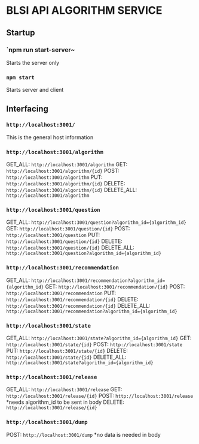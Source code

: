 # BLSI API ALGORITHM SERVICE

## Startup

### `npm run start-server~
Starts the server only

### `npm start`
Starts server and client

## Interfacing

### `http://localhost:3001/`
This is the general host information

### `http://localhost:3001/algorithm`
GET_ALL: `http://localhost:3001/algorithm`
GET: `http://localhost:3001/algorithm/{id}`
POST: `http://localhost:3001/algorithm`
PUT: `http://localhost:3001/algorithm/{id}`
DELETE: `http://localhost:3001/algorithm/{id}`
DELETE_ALL: `http://localhost:3001/algorithm`

### `http://localhost:3001/question`
GET_ALL: `http://localhost:3001/question?algorithm_id={algorithm_id}`
GET: `http://localhost:3001/question/{id}`
POST: `http://localhost:3001/question`
PUT: `http://localhost:3001/question/{id}`
DELETE: `http://localhost:3001/question/{id}`
DELETE_ALL: `http://localhost:3001/question?algorithm_id={algorithm_id}`

### `http://localhost:3001/recommendation`
GET_ALL: `http://localhost:3001/recommendation?algorithm_id={algorithm_id}`
GET: `http://localhost:3001/recommendation/{id}`
POST: `http://localhost:3001/recommendation`
PUT: `http://localhost:3001/recommendation/{id}`
DELETE: `http://localhost:3001/recommendation/{id}`
DELETE_ALL: `http://localhost:3001/recommendation?algorithm_id={algorithm_id}`

### `http://localhost:3001/state`
GET_ALL: `http://localhost:3001/state?algorithm_id={algorithm_id}`
GET: `http://localhost:3001/state/{id}`
POST: `http://localhost:3001/state`
PUT: `http://localhost:3001/state/{id}`
DELETE: `http://localhost:3001/state/{id}`
DELETE_ALL: `http://localhost:3001/state?algorithm_id={algorithm_id}`

### `http://localhost:3001/release`
GET_ALL: `http://localhost:3001/release`
GET: `http://localhost:3001/release/{id}`
POST: `http://localhost:3001/release` *needs algorithm_id to be sent in body
DELETE: `http://localhost:3001/release/{id}`

### `http://localhost:3001/dump`
POST: `http://localhost:3001/dump` *no data is needed in body